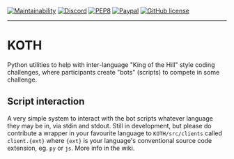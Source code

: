 [![Maintainability](https://api.codeclimate.com/v1/badges/7c6b2baeccaf298c7cd3/maintainability)](https://codeclimate.com/github/Artemis21/KOTH/maintainability) [![Discord](https://img.shields.io/badge/-Artemis%238032-grey?logo=discord)](https://discord.gg) [![PEP8](https://img.shields.io/badge/code%20style-pep8-orange.svg)](https://www.python.org/dev/peps/pep-0008/) [![Paypal](https://img.shields.io/badge/paypal-artemisdev-00457C)](https://www.paypal.me/artemisdev) [![GitHub license](https://img.shields.io/github/license/Artemis21/KOTH)](https://github.com/Artemis21/KOTH/blob/master/LICENSE.txt)


---
# KOTH
Python utilities to help with inter-language "King of the Hill" style coding challenges, where participants create "bots" (scripts) to compete in some challenge.

## Script interaction
A very simple system to interact with the bot scripts whatever language they may be in, via stdin and stdout. Still in development, but please do contribute a wrapper in your favourite language to `KOTH/src/clients` called `client.{ext}` where `{ext}` is your language's conventional source code extension, eg. `py` or `js`. More info in the wiki.
